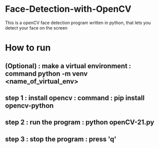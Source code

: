 # Face-Detection-with-OpenCV
This is a openCV face detection program written in python, that lets you detect your face on the screen

# How to run
## (Optional) : make a virtual environment : command python -m venv <name_of_virtual_env>
## step 1 : install opencv : command : pip install opencv-python
## step 2 : run the program : python openCV-21.py
## step 3 : stop the program : press 'q'
